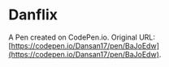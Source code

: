 # Danflix

A Pen created on CodePen.io. Original URL: [https://codepen.io/Dansan17/pen/BaJoEdw](https://codepen.io/Dansan17/pen/BaJoEdw).


